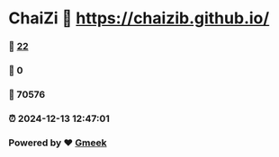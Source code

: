 # ChaiZi :link: https://chaizib.github.io/ 
### :page_facing_up: [22](https://chaizib.github.io//tag.html) 
### :speech_balloon: 0 
### :hibiscus: 70576 
### :alarm_clock: 2024-12-13 12:47:01 
### Powered by :heart: [Gmeek](https://github.com/Meekdai/Gmeek)
